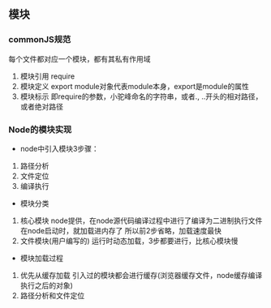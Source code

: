 ## 模块
### commonJS规范
每个文件都对应一个模块，都有其私有作用域
1. 模块引用  require
2. 模块定义  export   module对象代表module本身，export是module的属性
3. 模块标示  即require的参数，小驼峰命名的字符串，或者., ..开头的相对路径，或者绝对路径

### Node的模块实现
- node中引入模块3步骤：
1. 路径分析
2. 文件定位
3. 编译执行

- 模块分类
1. 核心模块
  node提供，在node源代码编译过程中进行了编译为二进制执行文件
  在node启动时，就加载进内存了
  所以前2步省略，加载速度最快
2. 文件模块(用户编写的)
  运行时动态加载，3步都要进行，比核心模块慢

- 模块加载过程
1. 优先从缓存加载
  引入过的模块都会进行缓存(浏览器缓存文件，node缓存编译执行之后的对象)
2. 路径分析和文件定位